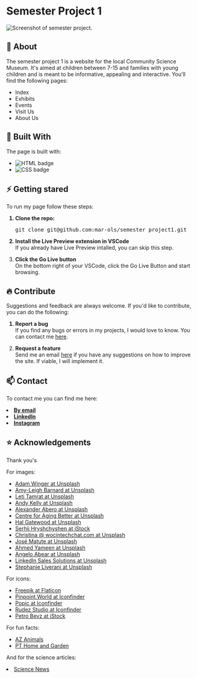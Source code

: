 # Semester Project 1
 <img src="https://www.m-boe.com/wp-content/uploads/2023/12/semester-project-ss.jpg" alt="Screenshot of semester project.">

 ## :beginner: About
 The semester project 1 is a website for the local Community Science Museum. It's aimed at children between 7-15 and families with young children and is meant to be informative, appealing and interactive. 
 You'll find the following pages:
 <ul>
  <li>Index</li>
  <li>Exhibits</li>
  <li>Events</li>
  <li>Visit Us</li>
  <li>About Us</li>
 </ul>

 ## :hammer: Built With
 The page is built with:
 <ul>
  <li><img src="https://img.shields.io/badge/HTML5-E34F26?style=for-the-badge&logo=html5&logoColor=white" alt="HTML badge"></li>
  <li><img src="https://img.shields.io/badge/CSS3-1572B6?style=for-the-badge&logo=css3&logoColor=white" alt="CSS badge"></li>
 </ul>

 ## :zap: Getting stared
To run my page follow these steps:

<ol>
 <strong><li>Clone the repo:</li></strong>
 <pre>git clone git@github.com:mar-ols/semester_project1.git</pre>
 <strong><li>Install the Live Preview extension in VSCode</li></strong>
 If you already have Live Preview intalled, you can skip this step.
 
 <strong><li>Click the Go Live button</li></strong>
 On the bottom right of your VSCode, click the Go Live Button and start browsing.
</ol>

 ## :fire: Contribute
Suggestions and feedback are always welcome. If you'd like to contribute, you can do the following:

<ol>
 <strong><li>Report a bug</li></strong>
 If you find any bugs or errors in my projects, I would love to know. You can contact me <a href="mailto: marte.boe.olsen@gmail.com">here</a>.

 <strong><li>Request a feature</li></strong>
 Send me an email <a href="mailto: marte.boe.olsen@gmail.com">here</a> if you have any suggestions on how to improve the site. If viable, I will implement it.
</ol>

## :mailbox: Contact
To contact me you can find me here:

<strong>
 <li><a href="mailto: marte.boe.olsen@gmail.com">By email</a></li>
 <li><a href="https://www.linkedin.com/in/marte-b%C3%B8e-olsen-b538448b/" target="_blank">LinkedIn</a></li>
 <li><a href="https://www.instagram.com/potetluggen/" target="_blank">Instagram</a></li>
</strong>

## :star: Acknowledgements
Thank you's

For images:
<ul>
  <li><a href="https://unsplash.com/@awcreativeut" target="_blank">Adam Winger at Unsplash</a></li>
  <li><a href="https://unsplash.com/@amyb99" target="_blank">Amy-Leigh Barnard at Unsplash</a></li>
  <li><a href="https://unsplash.com/@letitamrat" target="_blank">Leti Tamrat at Unsplash</a></li>
  <li><a href="https://unsplash.com/@askkell" target="_blank">Andy Kelly at Unsplash</a></li>
  <li><a href="https://unsplash.com/@alexabero" target="_blank">Alexander Abero at Unsplash</a></li>
  <li><a href="https://unsplash.com/@ageing_better" target="_blank">Centre for Aging Better at Unsplash</a></li>
  <li><a href="https://unsplash.com/@halacious" target="_blank">Hal Gatewood at Unsplash</a></li>
  <li><a href="https://www.istockphoto.com/portfolio/SerhiiHryshchyshen" target="_blank">Serhii Hryshchyshen at iStock</a></li>
  <li><a href="https://unsplash.com/@wocintechchat" target="_blank">Christina @ wocintechchat.com at Unsplash</a></li>
  <li><a href="https://unsplash.com/@jematutef" target="_blank">José Matute at Unsplash</a></li>
  <li><a href="https://unsplash.com/@yammiien" target="_blank">Ahmed Yameen at Unsplash</a></li>
  <li><a href="https://unsplash.com/@angeloabear" target="_blank">Angelo Abear at Unsplash</a></li>
  <li><a href="https://unsplash.com/@linkedinsalesnavigator" target="_blank">LinkedIn Sales Solutions at Unsplash</a></li>
  <li><a href="https://unsplash.com/@steph" target="_blank">Stephanie Liverani at Unsplash</a></li>
</ul>

For icons:
<ul>
  <li><a href="https://www.flaticon.com/authors/freepik" target="_blank">Freepik at Flaticon</a></li>
  <li><a href="https://www.iconfinder.com/pinpointworld" target="_blank">Pinpoint.World at Iconfinder</a></li>
  <li><a href="https://www.iconfinder.com/popcic" target="_blank">Popic at Iconfinder</a></li>
  <li><a href="https://www.iconfinder.com/Ruslancorel" target="_blank">Rudez Studio at Iconfinder</a></li>
  <li><a href="https://www.istockphoto.com/portfolio/NazArt" target="_blank">Petro Bevz at iStock</a></li>
</ul>

For fun facts:
<ul>
  <li><a href="https://a-z-animals.com/blog/10-incredible-woolly-mammoth-facts/" target="_blank">AZ Animals</a></li>
  <li><a href="https://www.pthomeandgarden.com/5-ways-bees-are-important-to-the-environment/" target="_blank">PT Home and Garden</a></li>
</ul>

And for the science articles:
<li><a href="https://www.sciencenews.org/" target="_blank">Science News</a></li>
